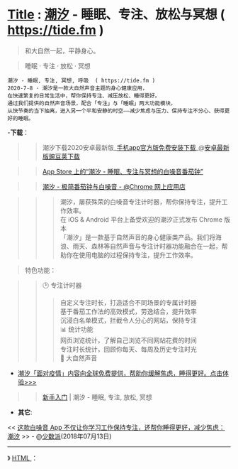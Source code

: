 # [Title](https://taoste.github.io/Hello-World/Tools/tide/index.html) : [**潮汐**](https://tide.moreless.io/) - 睡眠、专注、放松与冥想 ( https://tide.fm )

> 和大自然一起，平静身心。

> 睡眠 · 专注 · 放松 · 冥想
```
潮汐 - 睡眠, 专注, 冥想, 呼吸  ( https://tide.fm )
2020-7-8 · 潮汐是一款大自然声音主题的身心健康应用，
在快速繁复的日常生活中，帮你保持专注、减压放松、睡得更好。
通过我们提供的自然声音场景，配合「专注」与「睡眠」两大功能模块，
从快节奏的当下抽离，进入另一个平和安静的时空——减少焦虑与压力、保持专注不分心、获得更好的睡眠。
```

-**下载**：

>> 潮汐下载2020安卓最新版_[手机app官方版免费安装下载](https://www.wandoujia.com/apps/7546010/history)_@[安卓最新版豌豆荚下载](https://www.wandoujia.com/apps/7546010)

>>  [‎App Store 上的“潮汐 - 睡眠、专注与冥想的白噪音番茄钟”](https://apps.apple.com/cn/app/tide/id1077776989) 

>>  [潮汐 - 极简番茄钟与白噪音 - @Chrome 网上应用店](https://chrome.google.com/webstore/detail/tide-focus-timer-white-no/lmbegcmkonokdjbhbamhpmkihpachdbk)

>>>   潮汐，屡获殊荣的白噪音专注计时器，帮你保持专注，提升工作效率。<br>
>>>   在 iOS & Android 平台上备受欢迎的潮汐正式发布 Chrome 版本<br>
>>>   「潮汐」是一款基于自然声音的身心健康类产品。我们将海浪、雨天、森林等自然声音与专注计时器功能融合在一起，帮助你在使用电脑的过程保持专注，提升工作效率。

> 特色功能：

>>  🕑 专注计时器<br>
>>>   自定义专注时长，打造适合不同场景的专属计时器<br>
>>>   基于番茄工作法的高效模式，劳逸结合，提升效率<br>
>>>   沉浸白名单模式，拦截令人分心的网站，保持专注<br>
📊 统计功能<br>
>>>   网页浏览统计，了解自己浏览不同网站花费的时间<br>
>>>   专注时长统计，回顾你每天、每周及历史专注时光<br>
>>  🌿 大自然声音<br>

- <a href="https://tide.fm/zh_CN/events/covid19/"  title="COVID-19：关心疫情，更关心你 - 潮汐">潮汐「面对疫情」内容向全球免费提供，帮助你缓解焦虑，睡得更好。点击体验>>></a>

>> [新手入门](https://tide.fm/meditation/groups/5e0958d6465a4b00068d6176/albums/5e09d858465a4b00068d617e) | 潮汐 - 睡眠, 专注, 放松, 冥想

- **其它**:

<< [这款白噪音 App 不仅让你学习工作保持专注，还帮你睡得更好，减少焦虑：潮汐](https://sspai.com/post/45543) >> - @[少数派](https://sspai.com/)(2018年07月13日)


--------------------------------------------

》 [HTML <audio> autoplay 属性](http://www.w3school.com.cn/tags/att_audio_autoplay.asp) ：
  
<audio autoplay="autoplay">
<source src="preset_focus_ocean.mp3" type="audio/mpeg" alt="冥想大海的声音">
</audio>
